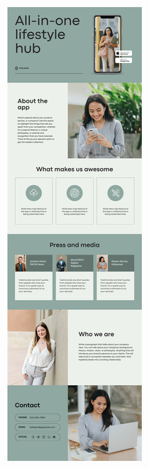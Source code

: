 ![template](https://raw.githubusercontent.com/ShriIraCatalog/resources-two/refs/heads/master/2025/04/20/20250420202153.png)
